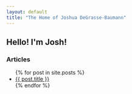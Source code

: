 ```yaml
---
layout: default
title: "The Home of Joshua DeGrasse-Baumann"
---
```


## Hello! I'm Josh!

<h3>Articles</h3>
<ul>
{% for post in site.posts %}
  <li>
    <a href="{{ post.url }}">{{ post.title }}</a>
  </li>
{% endfor %}
</ul>
